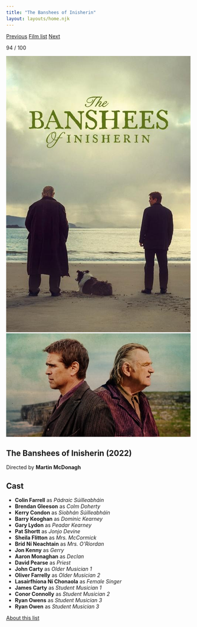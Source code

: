 ```yaml
---
title: "The Banshees of Inisherin"
layout: layouts/home.njk
---
```


<nav class="films">
  <a class="prev" href="../one-fine-morning">Previous</a>
  <a href="../">Film list</a>
  <a class="next" href="../the-fabelmans">Next</a>
</nav>

<p>94 / 100</p>

<article class="film">
  <img class="poster" src="../films/posters/the-banshees-of-inisherin.jpg" alt="">
  <img class="backdrop" src="../films/backdrops/the-banshees-of-inisherin.jpg" alt="">

  <h1>The Banshees of Inisherin (2022)</h1>

  <p class="director">
    Directed by <strong>Martin McDonagh</strong>
  </p>


  <h2>
    Cast
  </h2>
  <ul>
    <li><strong>Colin Farrell</strong> as <em>Pádraic Súilleabháin</em></li>
<li><strong>Brendan Gleeson</strong> as <em>Colm Doherty</em></li>
<li><strong>Kerry Condon</strong> as <em>Siobhán Súilleabháin</em></li>
<li><strong>Barry Keoghan</strong> as <em>Dominic Kearney</em></li>
<li><strong>Gary Lydon</strong> as <em>Peadar Kearney</em></li>
<li><strong>Pat Shortt</strong> as <em>Jonjo Devine</em></li>
<li><strong>Sheila Flitton</strong> as <em>Mrs. McCormick</em></li>
<li><strong>Bríd Ní Neachtain</strong> as <em>Mrs. O'Riordan</em></li>
<li><strong>Jon Kenny</strong> as <em>Gerry</em></li>
<li><strong>Aaron Monaghan</strong> as <em>Declan</em></li>
<li><strong>David Pearse</strong> as <em>Priest</em></li>
<li><strong>John Carty</strong> as <em>Older Musician 1</em></li>
<li><strong>Oliver Farrelly</strong> as <em>Older Musician 2</em></li>
<li><strong>Lasairfhíona Ní Chonaola</strong> as <em>Female Singer</em></li>
<li><strong>James Carty</strong> as <em>Student Musician 1</em></li>
<li><strong>Conor Connolly</strong> as <em>Student Musician 2</em></li>
<li><strong>Ryan Owens</strong> as <em>Student Musician 3</em></li>
<li><strong>Ryan Owen</strong> as <em>Student Musician 3</em></li>
  </ul>
</article>
<footer>
  <a href="../about">About this list</a>
</footer>
